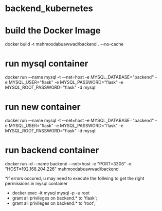 # backend_kubernetes


# build the Docker Image
  docker build -t mahmoodabuawwad/backend . --no-cache

# run mysql container 
  
  
  docker run --name mysql -t --net=host -e MYSQL_DATABASE="backend" -e MYSQL_USER="flask" -e MYSQL_PASSWORD="flask" -e MYSQL_ROOT_PASSWORD="flask" -d mysql

# run new container


  docker run --name mysql -t --net=host -e MYSQL_DATABASE="backend" -e MYSQL_USER="flask" -e MYSQL_PASSWORD="flask" -e MYSQL_ROOT_PASSWORD="flask" -d mysql


# run backend container


  docker run -d --name backend --net=host -e "PORT=3306" -e "HOST=192.168.204.226" mahmoodabuawwad/backend


*if errors occured, u may need to execute the follwing to get the right permissions in mysql container
  - docker exec -it mysql mysql -p -u root 
  - grant all privileges on backend.* to 'flask';
  - grant all privileges on backend.* to 'root';









